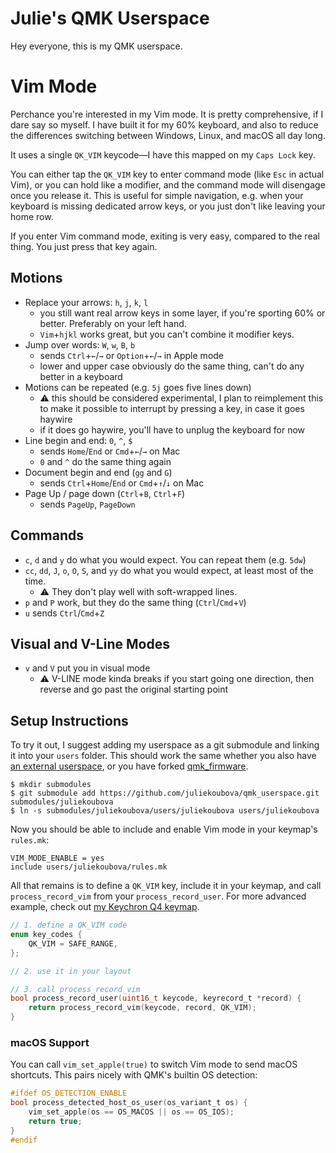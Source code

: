 # Julie's QMK Userspace

Hey everyone, this is my QMK userspace.

# Vim Mode

Perchance you're interested in my Vim mode. It is pretty comprehensive, if I dare say so myself. I have built it
for my 60% keyboard, and also to reduce the differences switching between Windows, Linux, and macOS all day long.

It uses a single `QK_VIM` keycode&mdash;I have this mapped on my `Caps Lock` key.

You can either tap the `QK_VIM` key to enter command mode (like `Esc` in actual Vim), or you can hold like a modifier,
and the command mode will disengage once you release it. This is useful for simple navigation, e.g. when your keyboard
is missing dedicated arrow keys, or you just don't like leaving your home row.

If you enter Vim command mode, exiting is very easy, compared to the real thing. You just press that key again.

## Motions
* Replace your arrows: `h`, `j`, `k`, `l`
    * you still want real arrow keys in some layer, if you're sporting 60% or better. Preferably on your left hand.
    * `Vim`+`hjkl` works great, but you can't combine it modifier keys.
* Jump over words: `W`, `w`, `B`, `b`
    * sends `Ctrl`+`←`/`→` or `Option`+`←`/`→` in Apple mode
    * lower and upper case obviously do the same thing, can't do any better in a keyboard
* Motions can be repeated (e.g. `5j` goes five lines down)
    * ⚠️ this should be considered experimental, I plan to reimplement this to make it possible to interrupt by pressing a key,
      in case it goes haywire
    * if it does go haywire, you'll have to unplug the keyboard for now
* Line begin and end: `0`, `^`, `$`
    * sends `Home`/`End` or `Cmd`+`←`/`→` on Mac
    * `0` and `^` do the same thing again
* Document begin and end (`gg` and `G`)
    * sends `Ctrl`+`Home`/`End` or `Cmd`+`↑`/`↓` on Mac
* Page Up / page down (`Ctrl`+`B`, `Ctrl`+`F`)
    * sends `PageUp`, `PageDown`
 
## Commands
* `c`, `d` and `y` do what you would expect. You can repeat them (e.g. `5dw`)
* `cc`, `dd`, `J`, `o`, `O`, `S`, and `yy` do what you would expect, at least most of the time.
    * ⚠️ They don't play well with soft-wrapped lines.
* `p` and `P` work, but they do the same thing (`Ctrl`/`Cmd`+`V`)
* `u` sends `Ctrl`/`Cmd`+`Z`

## Visual and V-Line Modes
* `v` and `V` put you in visual mode
    * ⚠️ V-LINE mode kinda breaks if you start going one direction, then reverse and go past  the original starting point

## Setup Instructions
To try it out, I suggest adding my userspace as a git submodule and linking it into your `users` folder. 
This should work the same whether you also have [an external userspace](https://github.com/qmk/qmk_userspace/), 
or you have forked [qmk_firmware](https://github.com/qmk/qmk_firmware/).

```shell
$ mkdir submodules
$ git submodule add https://github.com/juliekoubova/qmk_userspace.git submodules/juliekoubova
$ ln -s submodules/juliekoubova/users/juliekoubova users/juliekoubova
```

Now you should be able to include and enable Vim mode in your keymap's `rules.mk`:

```make
VIM_MODE_ENABLE = yes
include users/juliekoubova/rules.mk
```

All that remains is to define a `QK_VIM` key, include it in your keymap, and call `process_record_vim`
from your `process_record_user`. For more advanced example, check out 
[my Keychron Q4 keymap](https://github.com/juliekoubova/qmk_userspace/blob/main/keyboards/keychron/q4/ansi/keymaps/juliekoubova/keymap.c).


```c
// 1. define a QK_VIM code
enum key_codes {
    QK_VIM = SAFE_RANGE,
};

// 2. use it in your layout

// 3. call process_record_vim
bool process_record_user(uint16_t keycode, keyrecord_t *record) {
    return process_record_vim(keycode, record, QK_VIM);
}
```
### macOS Support
You can call `vim_set_apple(true)` to switch Vim mode to send macOS shortcuts. This pairs nicely with QMK's
builtin OS detection:
```c
#ifdef OS_DETECTION_ENABLE
bool process_detected_host_os_user(os_variant_t os) {
    vim_set_apple(os == OS_MACOS || os == OS_IOS);
    return true;
}
#endif
```

